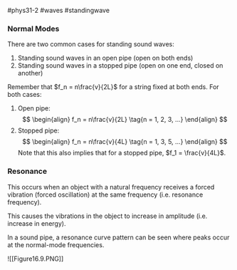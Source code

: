 #phys31-2 #waves #standingwave
### Normal Modes
There are two common cases for standing sound waves:
1. Standing sound waves in an open pipe (open on both ends)
2. Standing sound waves in a stopped pipe (open on one end, closed on another)

Remember that $f_n = n\frac{v}{2L}$ for a string fixed at both ends. For both cases:
1. Open pipe:
$$
	\begin{align}
	f_n = n\frac{v}{2L} \tag{n = 1, 2, 3, ...}
	\end{align}
$$
2. Stopped pipe:
$$
	\begin{align}
	f_n = n\frac{v}{4L} \tag{n = 1, 3, 5, ...}
	\end{align}
$$
Note that this also implies that for a stopped pipe, $f_1 = \frac{v}{4L}$.
### Resonance
This occurs when an object with a natural frequency receives a forced vibration (forced oscillation) at the same frequency (i.e. resonance frequency).

This causes the vibrations in the object to increase in amplitude (i.e. increase in energy).

In a sound pipe, a resonance curve pattern can be seen where peaks occur at the normal-mode frequencies.

![[Figure16.9.PNG]]

